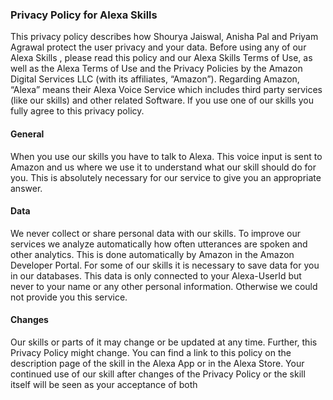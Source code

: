 
### Privacy Policy for Alexa Skills

This privacy policy describes how Shourya Jaiswal, Anisha Pal and Priyam Agrawal protect the user privacy and your data. Before using any of our Alexa Skills , please read this policy and our Alexa Skills Terms of Use, as well as the Alexa Terms of Use and the Privacy Policies by the Amazon Digital Services LLC (with its affiliates, “Amazon”).
Regarding Amazon, “Alexa” means their Alexa Voice Service which includes third party services (like our skills) and other related Software.
If you use one of our skills you fully agree to this privacy policy.

#### General
When you use our skills you have to talk to Alexa. This voice input is sent to Amazon and us where we use it to understand what our skill should do for you. This is absolutely necessary for our service to give you an appropriate answer.

#### Data
We never collect or share personal data with our skills.
To improve our services we analyze automatically how often utterances are spoken and other analytics. This is done automatically by Amazon in the Amazon Developer Portal.
For some of our skills it is necessary to save data for you in our databases. This data is only connected to your Alexa-UserId but never to your name or any other personal information.  Otherwise we could not provide you this service.

#### Changes
Our skills or parts of it may change or be updated at any time. Further, this Privacy Policy might change. You can find a link to this policy on the description page of the skill in the Alexa App or in the Alexa Store. Your continued use of our skill after changes of the Privacy Policy or the skill itself will be seen as your acceptance of both

